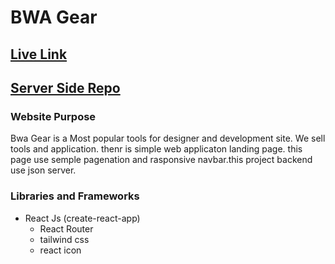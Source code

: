 # BWA Gear

## [Live Link](https://bwa-gear.netlify.app/)

## [Server Side Repo](https://github.com/naymurweb/bwa-gear-server)

### Website Purpose

Bwa Gear is a Most popular tools for designer and development site. We sell tools and application. thenr is simple web applicaton landing page. this page use semple pagenation and rasponsive navbar.this project backend use json server. 

### Libraries and Frameworks

- React Js (create-react-app)
  - React Router
  - tailwind css
  - react icon




